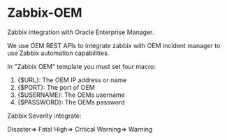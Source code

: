 # Zabbix-OEM
Zabbix integration with Oracle Enterprise Manager.

We use OEM REST APIs to integrate zabbix with OEM incident manager to use Zabbix automation capabilities. 

In "Zabbix OEM" template you must set four macro:

1. {$URL}: The OEM IP address or name 
2. {$PORT}: The port of OEM
3. {$USERNAME}: The OEMs username 
4. {$PASSWORD}: The OEMs password

Zabbix Severity integrate:

Disaster=> Fatal
High=> Critical
Warning=> Warning



